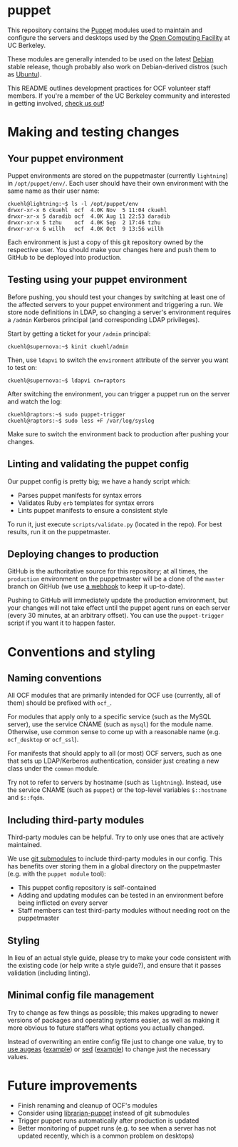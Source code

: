 puppet
======

This repository contains the [Puppet][puppet] modules used to maintain and
configure the servers and desktops used by the [Open Computing Facility][ocf]
at UC Berkeley.

These modules are generally intended to be used on the latest [Debian][debian]
stable release, though probably also work on Debian-derived distros (such as
[Ubuntu][ubuntu]).

This README outlines development practices for OCF volunteer staff members. If
you're a member of the UC Berkeley community and interested in getting
involved, [check us out][hello]!

# Making and testing changes
## Your puppet environment

Puppet environments are stored on the puppetmaster (currently `lightning`) in
`/opt/puppet/env/`. Each user should have their own environment with the same
name as their user name:

    ckuehl@lightning:~$ ls -l /opt/puppet/env
    drwxr-xr-x 6 ckuehl  ocf  4.0K Nov  5 11:04 ckuehl
    drwxr-xr-x 5 daradib ocf  4.0K Aug 11 22:53 daradib
    drwxr-xr-x 5 tzhu    ocf  4.0K Sep  2 17:46 tzhu
    drwxr-xr-x 6 willh   ocf  4.0K Oct  9 13:56 willh

Each environment is just a copy of this git repository owned by the respective
user. You should make your changes here and push them to GitHub to be deployed
into production.

## Testing using your puppet environment

Before pushing, you should test your changes by switching at least one of the
affected servers to your puppet environment and triggering a run. We store node
definitions in LDAP, so changing a server's environment requires a `/admin`
Kerberos principal (and corresponding LDAP privileges).

Start by getting a ticket for your `/admin` principal:

    ckuehl@supernova:~$ kinit ckuehl/admin

Then, use `ldapvi` to switch the `environment` attribute of the server you want
to test on:

    ckuehl@supernova:~$ ldapvi cn=raptors

After switching the environment, you can trigger a puppet run on the server and
watch the log:

    ckuehl@raptors:~$ sudo puppet-trigger
    ckuehl@raptors:~$ sudo less +F /var/log/syslog

Make sure to switch the environment back to production after pushing your
changes.

## Linting and validating the puppet config

Our puppet config is pretty big; we have a handy script which:

* Parses puppet manifests for syntax errors
* Validates Ruby `erb` templates for syntax errors
* Lints puppet manifests to ensure a consistent style

To run it, just execute `scripts/validate.py` (located in the repo). For best
results, run it on the puppetmaster.

## Deploying changes to production

GitHub is the authoritative source for this repository; at all times, the
`production` environment on the puppetmaster will be a clone of the `master`
branch on GitHub (we use [a webhook][webhook] to keep it up-to-date).

Pushing to GitHub will immediately update the production environment, but your
changes will not take effect until the puppet agent runs on each server (every
30 minutes, at an arbitrary offset). You can use the `puppet-trigger` script if
you want it to happen faster.

# Conventions and styling
## Naming conventions

All OCF modules that are primarily intended for OCF use (currently, all of
them) should be prefixed with `ocf_`.

For modules that apply only to a specific service (such as the MySQL server),
use the service CNAME (such as `mysql`) for the module name. Otherwise, use
common sense to come up with a reasonable name (e.g. `ocf_desktop` or
`ocf_ssl`).

For manifests that should apply to all (or most) OCF servers, such as one that
sets up LDAP/Kerberos authentication, consider just creating a new class under
the `common` module.

Try not to refer to servers by hostname (such as `lightning`). Instead, use the
service CNAME (such as `puppet`) or the top-level variables `$::hostname` and
`$::fqdn`.

## Including third-party modules

Third-party modules can be helpful. Try to only use ones that are actively
maintained.

We use [git submodules][sobmodules] to include third-party modules in our
config. This has benefits over storing them in a global directory on the
puppetmaster (e.g. with the `puppet module` tool):

* This puppet config repository is self-contained
* Adding and updating modules can be tested in an environment before being
  inflicted on every server
* Staff members can test third-party modules without needing root on the
  puppetmaster

## Styling

In lieu of an actual style guide, please try to make your code consistent with
the existing code (or help write a style guide?), and ensure that it passes
validation (including linting).

## Minimal config file management

Try to change as few things as possible; this makes upgrading to newer versions
of packages and operating systems easier, as well as making it more obvious to
future staffers what options you actually changed.

Instead of overwriting an entire config file just to change one value, try to
[use augeas][augeas] ([example][augeas-example]) or [sed][sed]
([example][sed-example]) to change just the necessary values.

# Future improvements

* Finish renaming and cleanup of OCF's modules
* Consider using [librarian-puppet][lib-puppet] instead of git submodules
* Trigger puppet runs automatically after production is updated
* Better monitoring of puppet runs (e.g. to see when a server has not updated
  recently, which is a common problem on desktops)

[puppet]: https://en.wikipedia.org/wiki/Puppet_(software)
[ocf]: https://www.ocf.berkeley.edu/
[debian]: https://www.debian.org/
[ubuntu]: http://www.ubuntu.com/
[hello]: https://hello.ocf.berkeley.edu/
[webhook]: https://github.com/ocf/puppet/blob/master/modules/ocf_puppet/files/webhook/github.cgi
[sobmodules]: http://git-scm.com/book/en/v2/Git-Tools-Submodules
[lib-puppet]: http://librarian-puppet.com/
[augeas]: http://projects.puppetlabs.com/projects/1/wiki/puppet_augeas
[augeas-example]: https://github.com/ocf/puppet/blob/master/modules/common/manifests/auth.pp#L75
[sed]: http://projects.puppetlabs.com/projects/puppet/wiki/Simple_Text_Patterns/5
[sed-example]: https://github.com/ocf/puppet/blob/jessie-desktops/modules/desktop/manifests/grub.pp#L13
